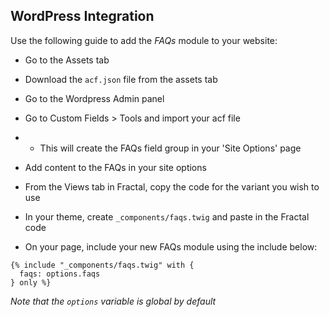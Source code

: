 ## WordPress Integration

Use the following guide to add the *FAQs* module to your website:

- Go to the Assets tab

- Download the `acf.json` file from the assets tab 

- Go to the Wordpress Admin panel

- Go to Custom Fields > Tools and import your acf file
- - This will create the FAQs field group in your 'Site Options' page

- Add content to the FAQs in your site options

- From the Views tab in Fractal, copy the code for the variant you wish to use

- In your theme, create `_components/faqs.twig` and paste in the Fractal code

- On your page, include your new FAQs module using the include below:

```
{% include "_components/faqs.twig" with {
  faqs: options.faqs
} only %}
```

*Note that the `options` variable is global by default*